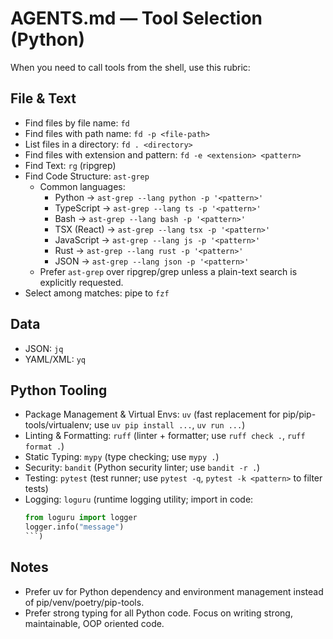 # AGENTS.md — Tool Selection (Python)

When you need to call tools from the shell, use this rubric:

## File & Text
- Find files by file name: `fd`
- Find files with path name: `fd -p <file-path>`
- List files in a directory: `fd . <directory>`
- Find files with extension and pattern: `fd -e <extension> <pattern>`
- Find Text: `rg` (ripgrep)
- Find Code Structure: `ast-grep`
  - Common languages:
    - Python → `ast-grep --lang python -p '<pattern>'`
    - TypeScript → `ast-grep --lang ts -p '<pattern>'`
    - Bash → `ast-grep --lang bash -p '<pattern>'`
    - TSX (React) → `ast-grep --lang tsx -p '<pattern>'`
    - JavaScript → `ast-grep --lang js -p '<pattern>'`
    - Rust → `ast-grep --lang rust -p '<pattern>'`
    - JSON → `ast-grep --lang json -p '<pattern>'`
  - Prefer `ast-grep` over ripgrep/grep unless a plain-text search is explicitly requested.
- Select among matches: pipe to `fzf`

## Data
- JSON: `jq`
- YAML/XML: `yq`

## Python Tooling
- Package Management & Virtual Envs: `uv`
  (fast replacement for pip/pip-tools/virtualenv; use `uv pip install ...`, `uv run ...`)
- Linting & Formatting: `ruff`
  (linter + formatter; use `ruff check .`, `ruff format .`)
- Static Typing: `mypy`
  (type checking; use `mypy .`)
- Security: `bandit`
  (Python security linter; use `bandit -r .`)
- Testing: `pytest`
  (test runner; use `pytest -q`, `pytest -k <pattern>` to filter tests)
- Logging: `loguru`
  (runtime logging utility; import in code:
  ```python
  from loguru import logger
  logger.info("message")
  ```)

## Notes
- Prefer uv for Python dependency and environment management instead of pip/venv/poetry/pip-tools.
- Prefer strong typing for all Python code. Focus on writing strong, maintainable, OOP oriented code.